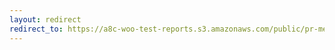 ```yaml
---
layout: redirect
redirect_to: https://a8c-woo-test-reports.s3.amazonaws.com/public/pr-merge/38721/e2e/index.html
---
```

